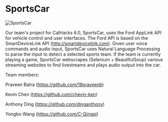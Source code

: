 # SportsCar

![SportsCar](https://raw.githubusercontent.com/dinganthony/SportsCar/master/sportscar.png)

Our team's project for CalHacks 6.0, SportsCar, uses the Ford AppLink API for vehicle control and user interfaces. The Ford API is based on the SmartDeviceLink API (http://smartdevicelink.com). Given user voice commands and audio input, SportsCar uses Natural Language Processing to parse the input to detect a selected sports team. If the team is currently playing a game, SportsCar webscrapes (Selenium + BeautifulSoup) various streaming websites to find livestreams and plays audio output into the car. 

Team members:

Praveen Batra (https://github.com/18praveenb)

Kevin Chen (https://github.com/chevin-ken)

Anthony Ding (https://github.com/dinganthony)

Yongbo Wang (https://github.com/C-Qingpi)
